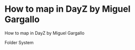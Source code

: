 # How to map in DayZ by Miguel Gargallo
How to map in DayZ by Miguel Gargallo

<Folder System> Folder System
